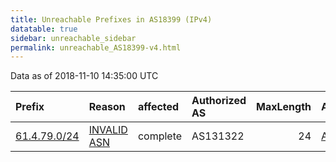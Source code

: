 ```yaml
---
title: Unreachable Prefixes in AS18399 (IPv4)
datatable: true
sidebar: unreachable_sidebar
permalink: unreachable_AS18399-v4.html
---
```


Data as of 2018-11-10 14:35:00 UTC


<div class="datatable-begin"></div>

| Prefix                                             | Reason                                                                                              | affected   | Authorized AS   |   MaxLength | Anchor                                       |   unreachable /24s |
|:---------------------------------------------------|:----------------------------------------------------------------------------------------------------|:-----------|:----------------|------------:|:---------------------------------------------|-------------------:|
| [61.4.79.0/24](https://stat.ripe.net/61.4.79.0/24) | [INVALID ASN](https://rpki-validator.ripe.net/announcement-preview?asn=AS18399&prefix=61.4.79.0/24) | complete   | AS131322        |          24 | [APNIC](unreachable_APNIC_RPKI_Root-v4.html) |                  1 |

<div class="datatable-end"></div>